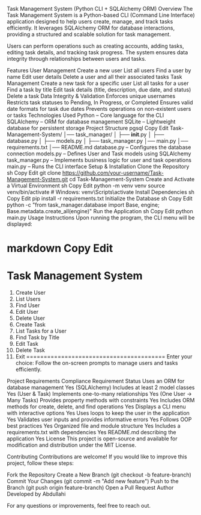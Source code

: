 Task Management System (Python CLI + SQLAlchemy ORM)
Overview
The Task Management System is a Python-based CLI (Command Line Interface) application designed to help users create, manage, and track tasks efficiently. It leverages SQLAlchemy ORM for database interactions, providing a structured and scalable solution for task management.

Users can perform operations such as creating accounts, adding tasks, editing task details, and tracking task progress. The system ensures data integrity through relationships between users and tasks.

Features
User Management
Create a new user
List all users
Find a user by name
Edit user details
Delete a user and all their associated tasks
Task Management
Create a new task for a specific user
List all tasks for a user
Find a task by title
Edit task details (title, description, due date, and status)
Delete a task
Data Integrity & Validation
Enforces unique usernames
Restricts task statuses to Pending, In Progress, or Completed
Ensures valid date formats for task due dates
Prevents operations on non-existent users or tasks
Technologies Used
Python – Core language for the CLI
SQLAlchemy – ORM for database management
SQLite – Lightweight database for persistent storage
Project Structure
pgsql
Copy
Edit
Task-Management-System/
│── task_manager/
│   ├── __init__.py
│   ├── database.py
│   ├── models.py
│   ├── task_manager.py
│── main.py
│── requirements.txt
│── README.md
database.py – Configures the database connection
models.py – Defines User and Task models using SQLAlchemy
task_manager.py – Implements business logic for user and task operations
main.py – Runs the CLI interface
Setup & Installation
Clone the Repository
sh
Copy
Edit
git clone https://github.com/your-username/Task-Management-System.git
cd Task-Management-System
Create and Activate a Virtual Environment
sh
Copy
Edit
python -m venv venv
source venv/bin/activate  # Windows: venv\Scripts\activate
Install Dependencies
sh
Copy
Edit
pip install -r requirements.txt
Initialize the Database
sh
Copy
Edit
python -c "from task_manager.database import Base, engine; Base.metadata.create_all(engine)"
Run the Application
sh
Copy
Edit
python main.py
Usage Instructions
Upon running the program, the CLI menu will be displayed:

markdown
Copy
Edit
========================================
 Task Management System
========================================
1. Create User
2. List Users
3. Find User
4. Edit User
5. Delete User
6. Create Task
7. List Tasks for a User
8. Find Task by Title
9. Edit Task
10. Delete Task
0. Exit
========================================
Enter your choice:
Follow the on-screen prompts to manage users and tasks efficiently.

Project Requirements Compliance
Requirement	Status
Uses an ORM for database management	 Yes (SQLAlchemy)
Includes at least 2 model classes	 Yes (User & Task)
Implements one-to-many relationships	 Yes (One User → Many Tasks)
Provides property methods with constraints	 Yes
Includes ORM methods for create, delete, and find operations	 Yes
Displays a CLI menu with interactive options	 Yes
Uses loops to keep the user in the application	 Yes
Validates user inputs and provides informative errors	 Yes
Follows OOP best practices	 Yes
Organized file and module structure	 Yes
Includes a requirements.txt with dependencies	 Yes
README.md describing the application	 Yes
License
This project is open-source and available for modification and distribution under the MIT License.

Contributing
Contributions are welcome! If you would like to improve this project, follow these steps:

Fork the Repository
Create a New Branch (git checkout -b feature-branch)
Commit Your Changes (git commit -m "Add new feature")
Push to the Branch (git push origin feature-branch)
Open a Pull Request
Author
Developed by Abdullahi

For any questions or improvements, feel free to reach out.